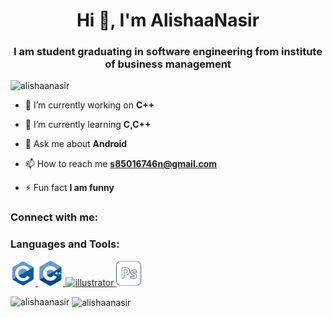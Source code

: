 <h1 align="center">Hi 👋, I'm AlishaaNasir</h1>
<h3 align="center">I am student graduating in software engineering from institute of business management</h3>

<p align="left"> <img src="https://komarev.com/ghpvc/?username=alishaanasir&label=Profile%20views&color=0e75b6&style=flat" alt="alishaanasir" /> </p>

- 🔭 I’m currently working on **C++**

- 🌱 I’m currently learning **C,C++**

- 💬 Ask me about **Android**

- 📫 How to reach me **s85016746n@gmail.com**

- ⚡ Fun fact **I am funny**

<h3 align="left">Connect with me:</h3>
<p align="left">
</p>

<h3 align="left">Languages and Tools:</h3>
<p align="left"> <a href="https://www.cprogramming.com/" target="_blank" rel="noreferrer"> <img src="https://raw.githubusercontent.com/devicons/devicon/master/icons/c/c-original.svg" alt="c" width="40" height="40"/> </a> <a href="https://www.w3schools.com/cpp/" target="_blank" rel="noreferrer"> <img src="https://raw.githubusercontent.com/devicons/devicon/master/icons/cplusplus/cplusplus-original.svg" alt="cplusplus" width="40" height="40"/> </a> <a href="https://www.adobe.com/in/products/illustrator.html" target="_blank" rel="noreferrer"> <img src="https://www.vectorlogo.zone/logos/adobe_illustrator/adobe_illustrator-icon.svg" alt="illustrator" width="40" height="40"/> </a> <a href="https://www.photoshop.com/en" target="_blank" rel="noreferrer"> <img src="https://raw.githubusercontent.com/devicons/devicon/master/icons/photoshop/photoshop-line.svg" alt="photoshop" width="40" height="40"/> </a> </p>

<p><img align="left" src="https://github-readme-stats.vercel.app/api/top-langs?username=alishaanasir&show_icons=true&locale=en&layout=compact" alt="alishaanasir" /></p>

<p>&nbsp;<img align="center" src="https://github-readme-stats.vercel.app/api?username=alishaanasir&show_icons=true&locale=en" alt="alishaanasir" /></p>
